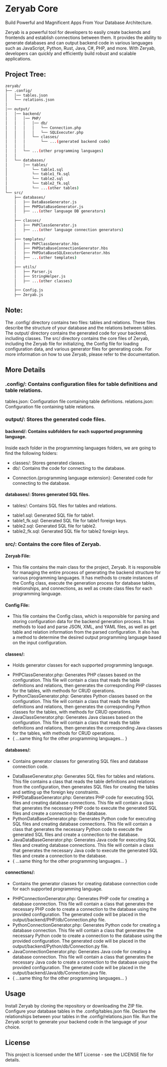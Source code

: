 # Zeryab Core
Build Powerful and Magnificent Apps From Your Database Architecture.

Zeryab is a powerful tool for developers to easily create backends and frontends and establish connections between them. It provides the ability to generate databases and can output backend code in various languages such as JavaScript, Python, Rust, Java, C#, PHP, and more. With Zeryab, developers can quickly and efficiently build robust and scalable applications.

## Project Tree:

```bash
zeryab/
├── .config/
│   │── tables.json
│   └── relations.json
│
│── output/
│   │── backend/
│   │   │── PHP/
│   │   │   │── db/
│   │   │   │   └── Connection.php
│   │   │   │   └── SQLExecuter.php
│   │   │   └── classes/
│   │   │       └── ...(generated backend code)
│   │   │
│   │   └── ...(other programming languages)
│   │
│   └── databases/
│       │── tables/
│           └── table1.sql
│           └── table1_fk.sql
│           └── table2.sql
│           └── table2_fk.sql
│           └── ...(other tables)
└── src/
    ├── databases/
    │   ├── DataBaseGenerator.js
    │   ├── PHPDataBaseGenerator.js
    │   ├── ...(other language DB generators)
    │
    ├── classes/
    │   ├── PHPClassGenerator.js
    │   ├── ...(other language connection generators)
    │
    ├── templates/
    │   ├── PHPClassGenerator.hbs
    │   ├── PHPDataBaseConnectionGenerator.hbs
    │   ├── PHPDataBaseSQLExecuterGenerator.hbs
    │   ├── ...(other templates)
    │
    ├── utils/
    │   ├── Parser.js
    │   ├── StringHelper.js
    │   ├── ...(other classes)
    │
    ├── Config.js
    ├── Zeryab.js
```

## Note:
The .config/ directory contains two files: tables and relations. These files describe the structure of your database and the relations between tables.
The output/ directory contains the generated code for your backend, including classes.
The src/ directory contains the core files of Zeryab, including the Zeryab file for initializing, the Config file for loading configuration data, and various generator files for generating code.
For more information on how to use Zeryab, please refer to the documentation.

## More Details
### .config/: Contains configuration files for table definitions and table relations.
tables.json: Configuration file containing table definitions.
relations.json: Configuration file containing table relations.

### output/: Stores the generated code files.
#### backend/: Contains subfolders for each supported programming language.

Inside each folder in the programming languages folders, we are going to find the following folders:
- classes/: Stores generated classes.
- db/: Contains the code for connecting to the database.
* Connection.{programming language extension}: Generated code for connecting to the database.

#### databases/: Stores generated SQL files.
- tables/: Contains SQL files for tables and relations.
* table1.sql: Generated SQL file for table1.
* table1_fk.sql: Generated SQL file for table1 foreign keys.
* table2.sql: Generated SQL file for table2.
* table2_fk.sql: Generated SQL file for table2 foreign keys.

### src/: Contains the core files of Zeryab.
#### Zeryab File: 
- This file contains the main class for the project, Zeryab. It is responsible for managing the entire process of generating the backend structure for various programming languages. It has methods to create instances of the Config class, execute the generation process for database tables, relationships, and connections, as well as create class files for each programming language.

#### Config File: 
- This file contains the Config class, which is responsible for parsing and storing configuration data for the backend generation process. It has methods to load and parse JSON, XML, and YAML files, as well as get table and relation information from the parsed configuration. It also has a method to determine the desired output programming language based on the input configuration.

#### classes/: 
- Holds generator classes for each supported programming language.

* PHPClassGenerator.php: Generates PHP classes based on the configuration. This file will contain a class that reads the table definitions and relations, then generates the corresponding PHP classes for the tables, with methods for CRUD operations.
* PythonClassGenerator.php: Generates Python classes based on the configuration. This file will contain a class that reads the table definitions and relations, then generates the corresponding Python classes for the tables, with methods for CRUD operations.
* JavaClassGenerator.php: Generates Java classes based on the configuration. This file will contain a class that reads the table definitions and relations, then generates the corresponding Java classes for the tables, with methods for CRUD operations.
* { ...same thing for the other programming languages... }

#### databases/: 
- Contains generator classes for generating SQL files and database connection code.
* DataBaseGenerator.php: Generates SQL files for tables and relations. This file contains a class that reads the table definitions and relations from the configuration, then generates SQL files for creating the tables and setting up the foreign key constraints.
* PHPDataBaseGenerator.php: Generates PHP code for executing SQL files and creating database connections. This file will contain a class that generates the necessary PHP code to execute the generated SQL files and create a connection to the database.
* PythonDataBaseGenerator.php: Generates Python code for executing SQL files and creating database connections. This file will contain a class that generates the necessary Python code to execute the generated SQL files and create a connection to the database.
* JavaDataBaseGenerator.php: Generates Java code for executing SQL files and creating database connections. This file will contain a class that generates the necessary Java code to execute the generated SQL files and create a connection to the database.
* { ...same thing for the other programming languages... }

#### connections/: 
- Contains the generator classes for creating database connection code for each supported programming language.
* PHPConnectionGenerator.php: Generates PHP code for creating a database connection. This file will contain a class that generates the necessary PHP code to create a connection to the database using the provided configuration. The generated code will be placed in the output/backend/PHP/db/Connection.php file.
* PythonConnectionGenerator.php: Generates Python code for creating a database connection. This file will contain a class that generates the necessary Python code to create a connection to the database using the provided configuration. The generated code will be placed in the output/backend/Python/db/Connection.py file.
* JavaConnectionGenerator.php: Generates Java code for creating a database connection. This file will contain a class that generates the necessary Java code to create a connection to the database using the provided configuration. The generated code will be placed in the output/backend/Java/db/Connection.java file.
* { ...same thing for the other programming languages... }


## Usage
Install Zeryab by cloning the repository or downloading the ZIP file.
Configure your database tables in the .config/tables.json file.
Declare the relationships between your tables in the .config/relations.json file.
Run the Zeryab script to generate your backend code in the language of your choice.

## License
This project is licensed under the MIT License - see the LICENSE file for details.
